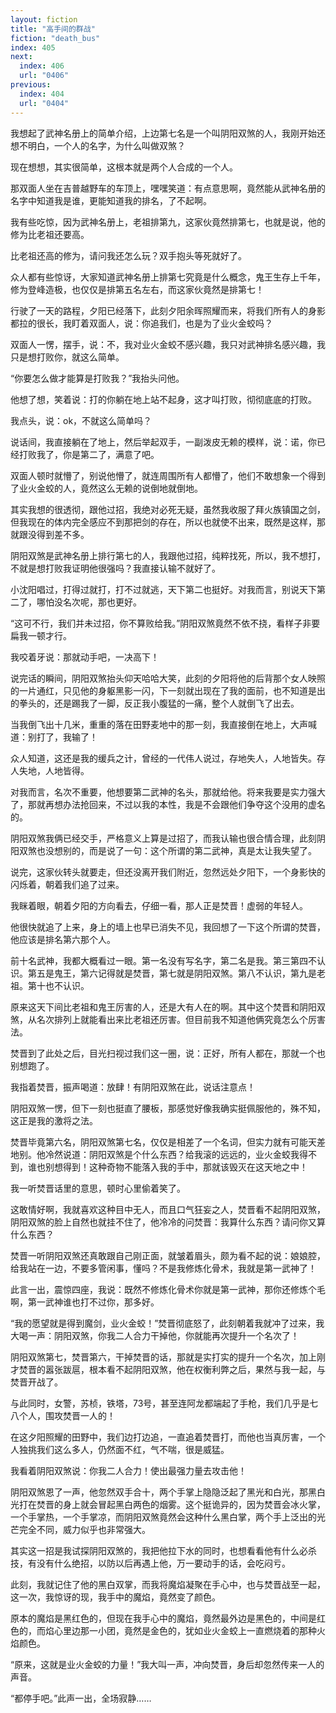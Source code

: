 ```yaml
---
layout: fiction
title: "高手间的群战"
fiction: "death_bus"
index: 405
next:
  index: 406
  url: "0406"
previous:
  index: 404
  url: "0404"
---
```

我想起了武神名册上的简单介绍，上边第七名是一个叫阴阳双煞的人，我刚开始还想不明白，一个人的名字，为什么叫做双煞？

现在想想，其实很简单，这根本就是两个人合成的一个人。

那双面人坐在吉普越野车的车顶上，嘿嘿笑道：有点意思啊，竟然能从武神名册的名字中知道我是谁，更能知道我的排名，了不起啊。

我有些吃惊，因为武神名册上，老祖排第九，这家伙竟然排第七，也就是说，他的修为比老祖还要高。

比老祖还高的修为，请问我还怎么玩？双手抱头等死就好了。

众人都有些惊讶，大家知道武神名册上排第七究竟是什么概念，鬼王生存上千年，修为登峰造极，也仅仅是排第五名左右，而这家伙竟然是排第七！

行驶了一天的路程，夕阳已经落下，此刻夕阳余晖照耀而来，将我们所有人的身影都拉的很长，我盯着双面人，说：你追我们，也是为了业火金蛟吗？

双面人一愣，摆手，说：不，我对业火金蛟不感兴趣，我只对武神排名感兴趣，我只是想打败你，就这么简单。

“你要怎么做才能算是打败我？”我抬头问他。

他想了想，笑着说：打的你躺在地上站不起身，这才叫打败，彻彻底底的打败。

我点头，说：ok，不就这么简单吗？

说话间，我直接躺在了地上，然后举起双手，一副泼皮无赖的模样，说：诺，你已经打败我了，你是第二了，满意了吧。

双面人顿时就懵了，别说他懵了，就连周围所有人都懵了，他们不敢想象一个得到了业火金蛟的人，竟然这么无赖的说倒地就倒地。

其实我想的很透彻，跟他过招，我绝对必死无疑，虽然我收服了拜火族镇国之剑，但我现在的体内完全感应不到那把剑的存在，所以也就使不出来，既然是这样，那就跟没得到差不多。

阴阳双煞是武神名册上排行第七的人，我跟他过招，纯粹找死，所以，我不想打，不就是想打败我证明他很强吗？我直接认输不就好了。

小沈阳唱过，打得过就打，打不过就逃，天下第二也挺好。对我而言，别说天下第二了，哪怕没名次呢，那也更好。

“这可不行，我们并未过招，你不算败给我。”阴阳双煞竟然不依不挠，看样子非要扁我一顿才行。

我咬着牙说：那就动手吧，一决高下！

说完话的瞬间，阴阳双煞抬头仰天哈哈大笑，此刻的夕阳将他的后背那个女人映照的一片通红，只见他的身躯黑影一闪，下一刻就出现在了我的面前，也不知道是出的拳头的，还是踢我了一脚，反正我小腹猛的一痛，整个人就倒飞了出去。

当我倒飞出十几米，重重的落在田野麦地中的那一刻，我直接倒在地上，大声喊道：别打了，我输了！

众人知道，这还是我的缓兵之计，曾经的一代伟人说过，存地失人，人地皆失。存人失地，人地皆得。

对我而言，名次不重要，他想要第二武神的名头，那就给他。将来我要是实力强大了，那就再想办法抢回来，不过以我的本性，我是不会跟他们争夺这个没用的虚名的。

阴阳双煞我俩已经交手，严格意义上算是过招了，而我认输也很合情合理，此刻阴阳双煞也没想别的，而是说了一句：这个所谓的第二武神，真是太让我失望了。

说完，这家伙转头就要走，但还没离开我们附近，忽然远处夕阳下，一个身影快的闪烁着，朝着我们追了过来。

我眯着眼，朝着夕阳的方向看去，仔细一看，那人正是焚晋！虚弱的年轻人。

他很快就追了上来，身上的墙上也早已消失不见，我回想了一下这个所谓的焚晋，他应该是排名第六那个人。

前十名武神，我都大概看过一眼。第一名没有写名字，第二名是我。第三第四不认识。第五是鬼王，第六记得就是焚晋，第七就是阴阳双煞。第八不认识，第九是老祖。第十也不认识。

原来这天下间比老祖和鬼王厉害的人，还是大有人在的啊。其中这个焚晋和阴阳双煞，从名次排列上就能看出来比老祖还厉害。但目前我不知道他俩究竟怎么个厉害法。

焚晋到了此处之后，目光扫视过我们这一圈，说：正好，所有人都在，那就一个也别想跑了。

我指着焚晋，振声喝道：放肆！有阴阳双煞在此，说话注意点！

阴阳双煞一愣，但下一刻也挺直了腰板，那感觉好像我确实挺佩服他的，殊不知，这正是我的激将之法。

焚晋毕竟第六名，阴阳双煞第七名，仅仅是相差了一个名词，但实力就有可能天差地别。他冷然说道：阴阳双煞是个什么东西？给我滚的远远的，业火金蛟我得不到，谁也别想得到！这种奇物不能落入我的手中，那就该毁灭在这天地之中！

我一听焚晋话里的意思，顿时心里偷着笑了。

这敢情好啊，我就喜欢这种目中无人，而且口气狂妄之人，焚晋看不起阴阳双煞，阴阳双煞的脸上自然也就挂不住了，他冷冷的问焚晋：我算什么东西？请问你又算什么东西？

焚晋一听阴阳双煞还真敢跟自己刚正面，就皱着眉头，颇为看不起的说：娘娘腔，给我站在一边，不要多管闲事，懂吗？不是我修炼化骨术，我就是第一武神了！

此言一出，震惊四座，我说：既然不修炼化骨术你就是第一武神，那你还修炼个毛啊，第一武神谁也打不过你，那多好。

“我的愿望就是得到魔剑，业火金蛟！”焚晋彻底怒了，此刻朝着我就冲了过来，我大喝一声：阴阳双煞，你我二人合力干掉他，你就能再次提升一个名次了！

阴阳双煞第七，焚晋第六，干掉焚晋的话，那就是实打实的提升一个名次，加上刚才焚晋的嚣张跋扈，根本看不起阴阳双煞，他在权衡利弊之后，果然与我一起，与焚晋开战了。

与此同时，女警，苏桢，铁塔，73号，甚至连阿龙都端起了手枪，我们几乎是七八个人，围攻焚晋一人的！

在这夕阳照耀的田野中，我们边打边追，一直追着焚晋打，而他也当真厉害，一个人独挑我们这么多人，仍然面不红，气不喘，很是威猛。

我看着阴阳双煞说：你我二人合力！使出最强力量去攻击他！

阴阳双煞恩了一声，他忽然双手合十，两个手掌上隐隐泛起了黑光和白光，那黑白光打在焚晋的身上就会冒起黑白两色的烟雾。这个挺诡异的，因为焚晋会冰火掌，一个手掌热，一个手掌凉，而阴阳双煞竟然会这种什么黑白掌，两个手上泛出的光芒完全不同，威力似乎也非常强大。

其实这一招是我试探阴阳双煞的，我把他拉下水的同时，也想看看他有什么必杀技，有没有什么绝招，以防以后再遇上他，万一要动手的话，会吃闷亏。

此刻，我就记住了他的黑白双掌，而我将魔焰凝聚在手心中，也与焚晋战至一起，这一次，我惊讶的现，我手中的魔焰，竟然变了颜色。

原本的魔焰是黑红色的，但现在我手心中的魔焰，竟然最外边是黑色的，中间是红色的，而焰心里边那一小团，竟然是金色的，犹如业火金蛟上一直燃烧着的那种火焰颜色。

“原来，这就是业火金蛟的力量！”我大叫一声，冲向焚晋，身后却忽然传来一人的声音。

“都停手吧。”此声一出，全场寂静……